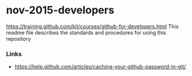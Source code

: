 # nov-2015-developers
https://training.github.com/kit/courses/github-for-developers.html
This readme file describes the standards and procedures for using this repository

### Links

* https://help.github.com/articles/caching-your-github-password-in-git/
